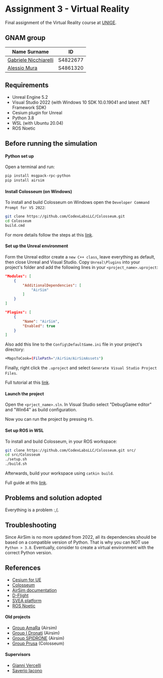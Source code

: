 # Assignment 3 - Virtual Reality

Final assignment of the Virtual Reality course at [UNIGE](https://unige.it/).

## GNAM group

| Name Surname | ID |
| ------------ | -- |
| [Gabriele Nicchiarelli](https://github.com/gabri00) | S4822677 |
| [Alessio Mura](https://github.com/alemuraa)      | S4861320 |

## Requirements

- Unreal Engine 5.2
- Visual Studio 2022 (with Windows 10 SDK 10.0.19041 and latest .NET Framework SDK)
- Cesium plugin for Unreal
- Python 3.8
- WSL (with Ubuntu 20.04)
- ROS Noetic

## Before running the simulation

#### Python set up

Open a terminal and run:

```bash
pip install msgpack-rpc-python
pip install airsim
```

#### Install Colosseum (on Windows)

To install and build Colosseum on Windows open the `Developer Command Prompt for VS 2022`:

```bash
git clone https://github.com/CodexLabsLLC/Colosseum.git
cd Colosseum
build.cmd
```

For more details follow the steps at this [link](https://microsoft.github.io/AirSim/build_windows/).

#### Set up the Unreal environment

Form the Unreal editor create a `new C++ class`, leave everything as default, then close Unreal and Visual Studio.
Copy `Unreal\Plugins` into your project's folder and add the following lines in your `<project_name>.uproject`:

```json
"Modules": [
    {
        "AdditionalDependencies": [
            "AirSim"
        ]
    }
]

"Plugins": [
    {
        "Name": "AirSim",
        "Enabled": true
    }
]
```

Also add this line to the `Config\DefaultGame.ini` file in your project's directory:

```bash
+MapsToCook=(FilePath="/AirSim/AirSimAssets")
```

Finally, right click the `.uproject` and select `Generate Visual Studio Project Files`.

Full tutorial at this [link](https://microsoft.github.io/AirSim/unreal_custenv/).

#### Launch the project

Open the `<prject_name>.sln`. In Visual Studio select "DebugGame editor" and "Win64" as build configuration.

Now you can run the project by pressing `F5`.

#### Set up ROS in WSL

To install and build Colosseum, in your ROS workspace:

```bash
git clone https://github.com/CodexLabsLLC/Colosseum.git src/
cd src/Colosseum
./setup.sh
./build.sh
```

Afterwards, build your workspace using `catkin build`.

Full guide at this [link](https://microsoft.github.io/AirSim/airsim_ros_pkgs/).

## Problems and solution adopted

Everything is a problem :,(.

## Troubleshooting
Since AirSim is no more updated from 2022, all its dependencies should be based on a compatible version of Python. That is why you can NOT use `Python > 3.8`.
Eventually, consider to create a virtual environment with the correct Python version.

## References

- [Cesium for UE](https://cesium.com/learn/unreal/)
- [Colosseum](https://github.com/CodexLabsLLC/Colosseum)
- [AirSim documentation](https://microsoft.github.io/AirSim/)
- [D-Flight](https://www.d-flight.it/new_portal/)
- [SVEA platform](https://github.com/Fedezac/svea)
- [ROS Noetic](https://wiki.ros.org/noetic)

#### Old projects

- [Group AmaRa](https://github.com/AuroraD-Hub/VR_Assignment/tree/main) (Airsim)
- [Group I Dronati](https://github.com/mmatteo-hub/VR4R_Assignment/tree/main) (Airsim)
- [Group SPIDRONE](https://github.com/Nirmalkumar-007/VIRTUAL-REALITY-FOR-ROBOTICS-SPIDRONE) (Airsim)
- [Group Prusa](https://github.com/MatteoCarlone/Virtual_Reality) (Colosseum)

<!-- - [UE & VS setup](https://docs.unrealengine.com/4.27/en-US/ProductionPipelines/DevelopmentSetup/VisualStudioSetup/)
- [Full UE guide](https://github.com/mikeroyal/Unreal-Engine-Guide) -->

#### Supervisors

- [Gianni Vercelli](gianni.vercelli@unige.it)
- [Saverio Iacono](saverio.iacono@unige.it)
